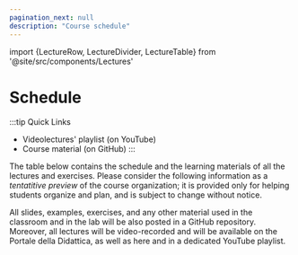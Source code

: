 ```yaml
---
pagination_next: null
description: "Course schedule"
---
```


import {LectureRow, LectureDivider, LectureTable} from '@site/src/components/Lectures'


# Schedule

:::tip Quick Links
* Videolectures' playlist (on YouTube)
* Course material (on GitHub)
:::

The table below contains the schedule and the learning materials of all the lectures and exercises. Please consider the following information as a _tentatitive preview_ of the course organization; it is provided only for helping students organize and plan, and is subject to change without notice.

All slides, examples, exercises, and any other material used in the classroom and in the lab will be also posted in a GitHub repository. Moreover, all lectures will be video-recorded and will be available on the Portale della Didattica, as well as here and in a dedicated YouTube playlist.

<LectureTable defaultTeacher="Luigi De Russis" defaultType="Lecture" showMaterial={false} showRoom={true} language='EN'>

</LectureTable>
